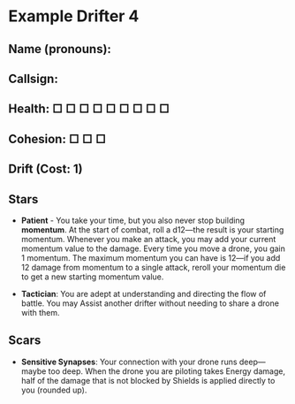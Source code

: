 # Example Drifter 4

## Name (pronouns):

## Callsign:

## Health: □ □ □ □ □ □ □ □ □

## Cohesion: □ □ □

## Drift (Cost: 1)

## Stars

- **Patient** - You take your time, but you also never stop building **momentum**. At the start of combat, roll a d12—the result is your starting momentum. Whenever you make an attack, you may add your current momentum value to the damage. Every time you move a drone, you gain 1 momentum. The maximum momentum you can have is 12—if you add 12 damage from momentum to a single attack, reroll your momentum die to get a new starting momentum value.

- **Tactician**: You are adept at understanding and directing the flow of battle. You may Assist another drifter without needing to share a drone with them.

## Scars

- **Sensitive Synapses**: Your connection with your drone runs deep—maybe too deep. When the drone you are piloting takes Energy damage, half of the damage that is not blocked by Shields is applied directly to you (rounded up).
